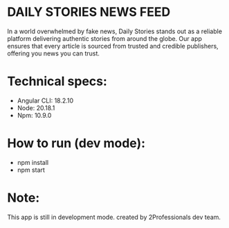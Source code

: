 # DAILY STORIES NEWS FEED

In a world overwhelmed by fake news, Daily Stories stands out as a reliable platform delivering authentic stories from around the globe. Our app ensures that every article is sourced from trusted and credible publishers, offering you news you can trust.

# Technical specs:

- Angular CLI: 18.2.10
- Node: 20.18.1
- Npm: 10.9.0

# How to run (dev mode):

- npm install
- npm start

# Note:

This app is still in development mode. created by 2Professionals dev team.